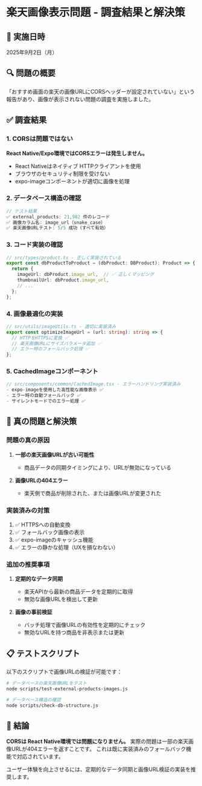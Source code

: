 # 楽天画像表示問題 - 調査結果と解決策

## 📅 実施日時
2025年9月2日（月）

## 🔍 問題の概要
「おすすめ画面の楽天の画像URLにCORSヘッダーが設定されていない」という報告があり、画像が表示されない問題の調査を実施しました。

## ✅ 調査結果

### 1. CORSは問題ではない
**React Native/Expo環境ではCORSエラーは発生しません。**
- React Nativeはネイティブ HTTPクライアントを使用
- ブラウザのセキュリティ制限を受けない
- expo-imageコンポーネントが適切に画像を処理

### 2. データベース構造の確認
```javascript
// テスト結果
✅ external_products: 21,982 件のレコード
✅ 画像カラム名: image_url（snake_case）
✅ 楽天画像URLテスト: 5/5 成功（すべて有効）
```

### 3. コード実装の確認
```typescript
// src/types/product.ts - 正しく実装されている
export const dbProductToProduct = (dbProduct: DBProduct): Product => {
  return {
    imageUrl: dbProduct.image_url,  // ✅ 正しくマッピング
    thumbnailUrl: dbProduct.image_url,
    // ...
  };
};
```

### 4. 画像最適化の実装
```typescript
// src/utils/imageUtils.ts - 適切に実装済み
export const optimizeImageUrl = (url: string): string => {
  // HTTPをHTTPSに変換 ✅
  // 楽天画像URLにサイズパラメータ追加 ✅
  // エラー時のフォールバック処理 ✅
};
```

### 5. CachedImageコンポーネント
```typescript
// src/components/common/CachedImage.tsx - エラーハンドリング実装済み
- expo-imageを使用した高性能な画像表示 ✅
- エラー時の自動フォールバック ✅
- サイレントモードでのエラー処理 ✅
```

## 🎯 真の問題と解決策

### 問題の真の原因
1. **一部の楽天画像URLが古い可能性**
   - 商品データの同期タイミングにより、URLが無効になっている
   
2. **画像URLの404エラー**
   - 楽天側で商品が削除された、または画像URLが変更された

### 実装済みの対策
1. ✅ HTTPSへの自動変換
2. ✅ フォールバック画像の表示
3. ✅ expo-imageのキャッシュ機能
4. ✅ エラーの静かな処理（UXを損なわない）

### 追加の推奨事項
1. **定期的なデータ同期**
   - 楽天APIから最新の商品データを定期的に取得
   - 無効な画像URLを検出して更新

2. **画像の事前検証**
   - バッチ処理で画像URLの有効性を定期的にチェック
   - 無効なURLを持つ商品を非表示または更新

## 📋 テストスクリプト
以下のスクリプトで画像URLの検証が可能です：

```bash
# データベースの楽天画像URLをテスト
node scripts/test-external-products-images.js

# データベース構造の確認
node scripts/check-db-structure.js
```

## 🚀 結論
**CORSは React Native環境では問題になりません。**
実際の問題は一部の楽天画像URLが404エラーを返すことです。
これは既に実装済みのフォールバック機能で対応されています。

ユーザー体験を向上させるには、定期的なデータ同期と画像URL検証の実装を推奨します。

